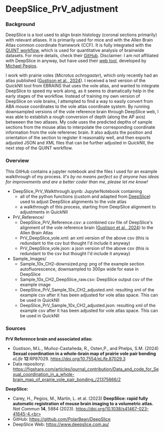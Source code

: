# DeepSlice_PrV_adjustment

### Background
DeepSlice is a tool used to align brain histology (coronal sections primarily) with relevant atlases. It is primarily used for mice and with the Allen Brain Atlas common coordinate framework (CCF). It is fully integrated with the [QUINT workflow](https://www.ebrains.eu/tools/quint-workflow), which is used for quantitative analysis of brainwide datasets. For more details, check their [GitHub](https://github.com/PolarBean/DeepSlice). Disclaimer: I am not affiliated with DeepSlice in anyway, but have used their [web tool](https://www.deepslice.com.au/), developed by [Michael Pegios](https://github.com/ThermoDev/). <br>

I work with prairie voles (*Microtus ochrogaster*), which only recently had an atlas published ([Gustison et al., 2024](https://doi.org/10.7554/eLife.87029.3)). I received a test version of the QuickNII tool from EBRAINS that uses the vole atlas, and wanted to integrate DeepSlice to speed my work along, as it seems to dramatically help in the early stages of the workflow. Instead of training my own version of DeepSlice on vole brains, I attempted to find a way to easily convert from ABA mouse coordinates to the vole atlas coordinate system. By running downsampled versions of the vole reference brain through DeepSlice web, I was able to establish a *rough* conversion of depth (along the AP axis) betweeen the two atlases. My code uses the predicted depths of sample sections from the mouse atlas to interpolate the corresponding coordinate information from the vole referenec brain. It also adjusts the position and orientation of the section to register it reasonably well, and then exports adjusted JSON and XML files that can be further adjusted in QuickNII, the next step of the QUINT workflow.<br>

### Overview
This GitHub contains a jupyter notebook and the files I used for an example walkthrough of my process. *It's by no means perfect so if anyone has ideas for improvements and are a better coder than me, please let me know!*
* DeepSlice_PrV_Walkthrough.ipynb: JupyterNotebook containing
  * all of the python functions (custom and adapted from [DeepSlice](https://github.com/PolarBean/DeepSlice)) used to adjust DeepSlice alignments to the vole atlas
  * a walkthrough of this process, starting from DeepSlice alignment to adjustments in QuickNII
* PrV_Reference/
  * DeepSlice_PrV_Reference.csv: a combined csv file of DeepSlice's alignment of the vole reference brain ([Gustison et al., 2024](https://doi.org/10.7554/eLife.87029.3)) to the Allen Brain Atlas
  * PrV_DeepSlice_vole.xml: an xml version of the above csv (this is redundant to the csv but thought I'd include it anyway)
  * PrV_DeepSlice_vole.json: a json version of the above csv (this is redundant to the csv but thought I'd include it anyway)
* Sample_Images/
  * Sample_10x_CH2-downsized.png: png of the example section autofluorescence, downsampled to 300px wide for ease in DeepSlice
  * Sample_10x_CH2_DeepSlice_raw.csv: DeepSlice output csv of the example image
  * DeepSlice_PrV_Sample_10x_CH2_adjusted.xml: resulting xml of the example csv after it has been adjusted for vole atlas space. This can be used in QuickNII
  * DeepSlice_PrV_Sample_10x_CH2_adjusted.json: resulting xml of the example csv after it has been adjusted for vole atlas space. This can be used in QuickNII

### Sources
**PrV Reference brain and associated atlas:**<br>
* Gustison, M.L., Muñoz-Castañeda, R., Osten,P., and Phelps, S.M. (2024) **Sexual coordination in a whole-brain map of prairie vole pair bonding** *eLife* **12**:RP87029.
https://doi.org/10.7554/eLife.87029.3<br>
* Data repository: https://figshare.com/articles/journal_contribution/Data_and_code_for_Sexual_coordination_in_a_whole-brain_map_of_prairie_vole_pair_bonding_/21375666/2<br>

**DeepSlice:**<br>
* Carey, H., Pegios, M., Martin, L. et al. (2023) **DeepSlice: rapid fully automatic registration of mouse brain imaging to a volumetric atlas.** *Nat Commun* **14**, 5884 (2023). https://doi.org/10.1038/s41467-023-41645-4.<br>
* GitHub: https://github.com/PolarBean/DeepSlice<br>
* DeepSlice Web: https://www.deepslice.com.au/<br>



